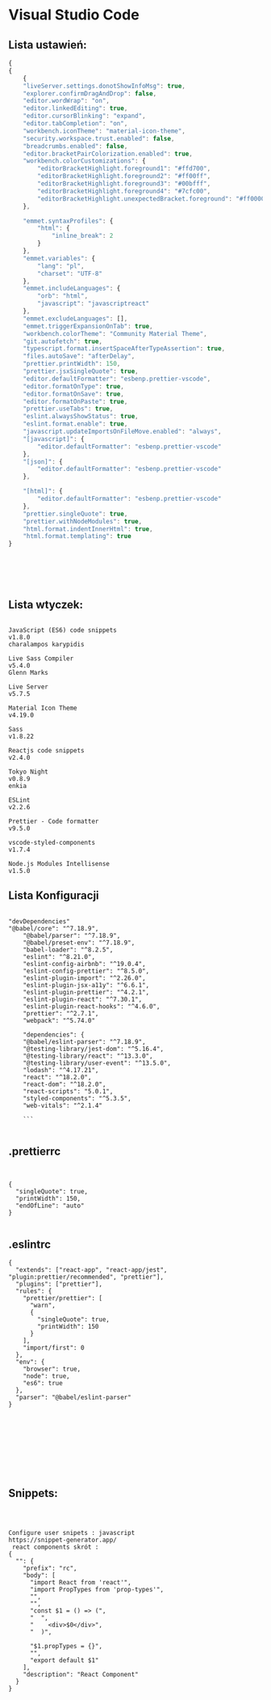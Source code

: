 # Visual Studio Code


## Lista ustawień: 
```js 
{
{
	{
	"liveServer.settings.donotShowInfoMsg": true,
	"explorer.confirmDragAndDrop": false,
	"editor.wordWrap": "on",
	"editor.linkedEditing": true,
	"editor.cursorBlinking": "expand",
	"editor.tabCompletion": "on",
	"workbench.iconTheme": "material-icon-theme",
	"security.workspace.trust.enabled": false,
	"breadcrumbs.enabled": false,
	"editor.bracketPairColorization.enabled": true,
	"workbench.colorCustomizations": {
		"editorBracketHighlight.foreground1": "#ffd700",
		"editorBracketHighlight.foreground2": "#ff00ff",
		"editorBracketHighlight.foreground3": "#00bfff",
		"editorBracketHighlight.foreground4": "#7cfc00",
		"editorBracketHighlight.unexpectedBracket.foreground": "#ff0000"
	},

	"emmet.syntaxProfiles": {
		"html": {
			"inline_break": 2
		}
	},
	"emmet.variables": {
		"lang": "pl",
		"charset": "UTF-8"
	},
	"emmet.includeLanguages": {
		"orb": "html",
		"javascript": "javascriptreact"
	},
	"emmet.excludeLanguages": [],
	"emmet.triggerExpansionOnTab": true,
	"workbench.colorTheme": "Community Material Theme",
	"git.autofetch": true,
	"typescript.format.insertSpaceAfterTypeAssertion": true,
	"files.autoSave": "afterDelay",
	"prettier.printWidth": 150,
	"prettier.jsxSingleQuote": true,
	"editor.defaultFormatter": "esbenp.prettier-vscode",
	"editor.formatOnType": true,
	"editor.formatOnSave": true,
	"editor.formatOnPaste": true,
	"prettier.useTabs": true,
	"eslint.alwaysShowStatus": true,
	"eslint.format.enable": true,
	"javascript.updateImportsOnFileMove.enabled": "always",
	"[javascript]": {
		"editor.defaultFormatter": "esbenp.prettier-vscode"
	},
	"[json]": {
		"editor.defaultFormatter": "esbenp.prettier-vscode"
	},

	"[html]": {
		"editor.defaultFormatter": "esbenp.prettier-vscode"
	},
	"prettier.singleQuote": true,
	"prettier.withNodeModules": true,
	"html.format.indentInnerHtml": true,
	"html.format.templating": true
}







```

## Lista wtyczek:  
```

JavaScript (ES6) code snippets
v1.8.0
charalampos karypidis

Live Sass Compiler
v5.4.0
Glenn Marks

Live Server
v5.7.5

Material Icon Theme
v4.19.0

Sass
v1.8.22

Reactjs code snippets
v2.4.0

Tokyo Night
v0.8.9
enkia

ESLint
v2.2.6

Prettier - Code formatter
v9.5.0

vscode-styled-components
v1.7.4

Node.js Modules Intellisense
v1.5.0

```
## Lista Konfiguracji 
```

"devDependencies"
"@babel/core": "^7.18.9",
    "@babel/parser": "^7.18.9",
    "@babel/preset-env": "^7.18.9",
    "babel-loader": "^8.2.5",
    "eslint": "^8.21.0",
    "eslint-config-airbnb": "^19.0.4",
    "eslint-config-prettier": "^8.5.0",
    "eslint-plugin-import": "^2.26.0",
    "eslint-plugin-jsx-a11y": "^6.6.1",
    "eslint-plugin-prettier": "^4.2.1",
    "eslint-plugin-react": "^7.30.1",
    "eslint-plugin-react-hooks": "^4.6.0",
    "prettier": "^2.7.1",
    "webpack": "^5.74.0"
    
    "dependencies": {
    "@babel/eslint-parser": "^7.18.9",
    "@testing-library/jest-dom": "^5.16.4",
    "@testing-library/react": "^13.3.0",
    "@testing-library/user-event": "^13.5.0",
    "lodash": "^4.17.21",
    "react": "^18.2.0",
    "react-dom": "^18.2.0",
    "react-scripts": "5.0.1",
    "styled-components": "^5.3.5",
    "web-vitals": "^2.1.4"
    
    ```
    
```
## .prettierrc

```


{
  "singleQuote": true,
  "printWidth": 150,
  "endOfLine": "auto"
}


```
 ## .eslintrc

```
{
  "extends": ["react-app", "react-app/jest", "plugin:prettier/recommended", "prettier"],
  "plugins": ["prettier"],
  "rules": {
    "prettier/prettier": [
      "warn",
      {
        "singleQuote": true,
        "printWidth": 150
      }
    ],
    "import/first": 0
  },
  "env": {
    "browser": true,
    "node": true,
    "es6": true
  },
  "parser": "@babel/eslint-parser"
}










```
## Snippets:  
```



Configure user snipets : javascript 
https://snippet-generator.app/
 react components skrót :
{
  "": {
    "prefix": "rc",
    "body": [
      "import React from 'react'",
      "import PropTypes from 'prop-types'",
      "",
      "",
      "const $1 = () => (",
      "  ",
      "    <div>$0</div>",
      "  )",

      "$1.propTypes = {}",
      "",
      "export default $1"
    ],
    "description": "React Component"
  }
}




